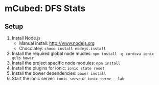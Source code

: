 # mCubed: DFS Stats

## Setup

1. Install Node.js
	* Manual install: http://www.nodejs.org
	* Chocolatey: `choco install nodejs.install`
1. Install the required global node mudles: `npm install -g cordova ionic gulp bower`
1. Install the project specific node modules: `npm install`
1. Install the plugins for ionic: `ionic state reset`
1. Install the bower dependencies: `bower install`
1. Start the ionic server: `ionic serve` or `ionic serve --lab`
